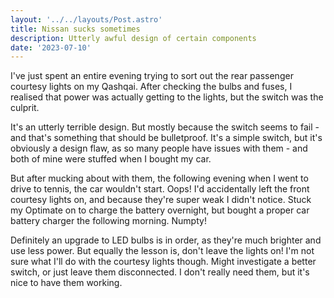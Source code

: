 ```yaml
---
layout: '../../layouts/Post.astro'
title: Nissan sucks sometimes
description: Utterly awful design of certain components
date: '2023-07-10'
---
```


I've just spent an entire evening trying to sort out the rear passenger courtesy lights on my Qashqai. After checking the bulbs and fuses, I realised that power was actually getting to the lights, but the switch was the culprit.

It's an utterly terrible design. But mostly because the switch seems to fail - and that's something that should be bulletproof. It's a simple switch, but it's obviously a design flaw, as so many people have issues with them - and both of mine were stuffed when I bought my car.

But after mucking about with them, the following evening when I went to drive to tennis, the car wouldn't start. Oops! I'd accidentally left the front courtesy lights on, and because they're super weak I didn't notice. Stuck my Optimate on to charge the battery overnight, but bought a proper car battery charger the following morning. Numpty!

Definitely an upgrade to LED bulbs is in order, as they're much brighter and use less power. But equally the lesson is, don't leave the lights on!
I'm not sure what I'll do with the courtesy lights though. Might investigate a better switch, or just leave them disconnected. I don't really need them, but it's nice to have them working.
